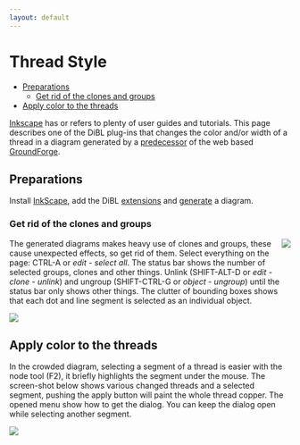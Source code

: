 ```yaml
---
layout: default
---
```

Thread Style
============

- [Preparations](#preparations)
  * [Get rid of the clones and groups](#get-rid-of-the-clones-and-groups)
- [Apply color to the threads](#apply-color-to-the-threads)

[Inkscape] has or refers to plenty of user guides and tutorials.
This page describes one of the DiBL plug-ins that changes the color and/or width of a thread in a diagram generated by a [predecessor] of the web based [GroundForge].

[Inkscape]: http://inkscape.org/
[GroundForge]: https://d-bl.github.io/GroundForge
[predecessor]: https://d-bl.github.io/

Preparations
------------

Install [InkScape], add the DiBL [extensions] and [generate] a diagram.

[InkScape]: http://www.inkscape.org/
[extensions]: /inkscape-bobbinlace/
[generate]: http://jo-pol.github.io/DiBL/grounds/

###  Get rid of the clones and groups

<img align="right" src="/inkscape-bobbinlace/thread-style-images/TilesUngrouped.png">

The generated diagrams makes heavy use of clones and groups, these cause unexpected effects, so get rid of them.
Select everything on the page: CTRL-A or _edit - select all_.
The status bar shows the number of selected groups, clones and other things.
Unlink (SHIFT-ALT-D or _edit - clone - unlink_) and ungroup (SHIFT-CTRL-G or _object - ungroup_)
until the status bar only shows other things.
The clutter of bounding boxes shows that each dot and line segment is selected as an individual object.

![](/inkscape-bobbinlace/thread-style-images/ungroup-toolbar.png)



Apply color to the threads
--------------------------

In the crowded diagram, selecting a segment of a thread is easier with the node tool (F2), 
it briefly highlights the segment under the mouse.
The screen-shot below shows various changed threads and a selected segment, 
pushing the apply button will paint the whole thread copper.
The opened menu show how to get the dialog. 
You can keep the dialog open while selecting another segment.

![](/inkscape-bobbinlace/thread-style-images/ColorTiledThread.png)
